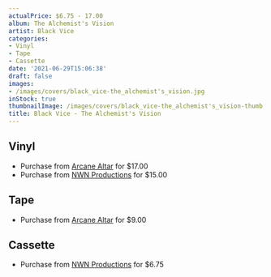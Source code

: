 ```yaml
---
actualPrice: $6.75 - 17.00
album: The Alchemist's Vision
artist: Black Vice
categories:
- Vinyl
- Tape
- Cassette
date: '2021-06-29T15:06:38'
draft: false
images:
- /images/covers/black_vice-the_alchemist's_vision.jpg
inStock: true
thumbnailImage: /images/covers/black_vice-the_alchemist's_vision-thumb.jpg
title: Black Vice - The Alchemist's Vision
---
```


## Vinyl
* Purchase from [Arcane Altar](https://arcanealtar.bigcartel.com/product/black-vice-the-alchemist-s-vision-12-lp) for $17.00
* Purchase from [NWN Productions](http://shop.nwnprod.com/index.php?route=product/product&path=75&product_id=8497&sort=pd.name&order=ASC) for $15.00
## Tape
* Purchase from [Arcane Altar](https://arcanealtar.bigcartel.com/product/black-vice-the-alchemist-s-vision-tape) for $9.00
## Cassette
* Purchase from [NWN Productions](http://shop.nwnprod.com/index.php?route=product/product&path=73&product_id=8499&sort=pd.name&order=ASC) for $6.75
